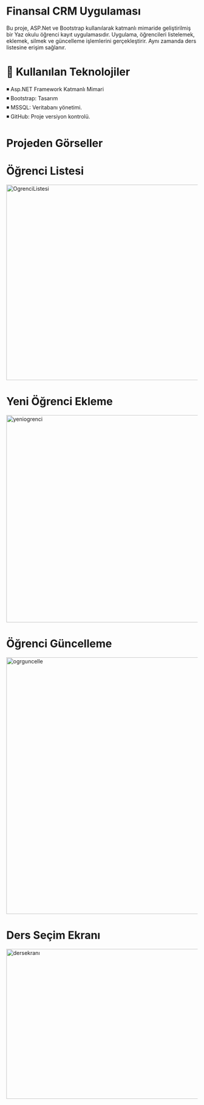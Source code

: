 # Finansal CRM Uygulaması

Bu proje, ASP.Net ve Bootstrap kullanılarak katmanlı mimaride geliştirilmiş bir Yaz okulu öğrenci kayıt uygulamasıdır. Uygulama, öğrencileri listelemek, eklemek, silmek ve güncelleme işlemlerini gerçekleştirir. Aynı zamanda ders listesine erişim sağlanır. 

# 🔨  Kullanılan Teknolojiler
◾ Asp.NET Framework Katmanlı Mimari  
◾ Bootstrap: Tasarım  
◾ MSSQL: Veritabanı yönetimi.    
◾ GitHub: Proje versiyon kontrolü.   

# Projeden Görseller  
# Öğrenci Listesi   
<img width="1920" height="515" alt="OgrenciListesi" src="https://github.com/user-attachments/assets/a68bf71c-16f8-4f7d-9a12-b2940a0b1300" />  

# Yeni Öğrenci Ekleme
 <img width="1820" height="546" alt="yeniogrenci" src="https://github.com/user-attachments/assets/5b79ede1-d630-4de3-ba13-53ff7f1806da" />  


# Öğrenci Güncelleme
 <img width="1737" height="676" alt="ogrguncelle" src="https://github.com/user-attachments/assets/53842912-2a4f-482a-bf87-e58632f30781" />  

# Ders Seçim Ekranı
<img width="1457" height="395" alt="dersekranı" src="https://github.com/user-attachments/assets/216e4319-2b14-4e1d-951b-d7800fece040" />  

